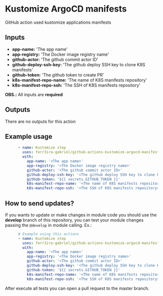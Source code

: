 # Kustomize ArgoCD manifests

GitHub action used kustomize applications manifests

## Inputs
- **app-name:** 'The app name'
- **app-registry:** 'The Docker image registry name'
- **github-actor:** 'The github commit actor ID'
- **github-deploy-ssh-key:** 'The github deploy SSH key to clone K8S manifests'
- **github-token:** 'The github token to create PR'
- **k8s-manifest-repo-name:** 'The name of K8S manifests repository'
- **k8s-manifest-repo-ssh:** 'The SSH of K8S manifests repository'


**OBS.:** All inputs are **required**

## Outputs

There are no outputs for this action

## Example usage

```yaml
      - name: Kustomize step
        uses: ferr3ira-gabriel/github-actions-kustomize-argocd-manifests@master
        with:
          app-name: '<The app name>'
          app-registry: '<The Docker image registry name>'
          github-actor: '<The github commit actor ID>'
          github-deploy-ssh-key: '<The github deploy SSH key to clone K8S manifests>'
          github-token: '${{ secrets.GITHUB_TOKEN }}'
          k8s-manifest-repo-name: '<The name of K8S manifests repository>'
          k8s-manifest-repo-ssh: '<The SSH of K8S manifests repository>'
```

## How to send updates?
If you wants to update or make changes in module code you should use the **develop** branch of this repository, you can test your module changes passing the `@develop` in module calling. Ex.:

```yaml
      # Example using this actions
      - name: Kustomize step
        uses: ferr3ira-gabriel/github-actions-kustomize-argocd-manifests@develop
        with:
          app-name: '<The app name>'
          app-registry: '<The Docker image registry name>'
          github-actor: '<The github commit actor ID>'
          github-deploy-ssh-key: '<The github deploy SSH key to clone K8S manifests>'
          github-token: '${{ secrets.GITHUB_TOKEN }}'
          k8s-manifest-repo-name: '<The name of K8S manifests repository>'
          k8s-manifest-repo-ssh: '<The SSH of K8S manifests repository>'
```
After execute all tests you can open a pull request to the master branch.